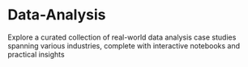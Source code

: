 # Data-Analysis
Explore a curated collection of real-world data analysis case studies spanning various industries, complete with interactive notebooks and practical insights
